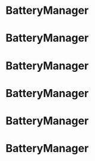 # BatteryManager
# BatteryManager
# BatteryManager
# BatteryManager
# BatteryManager
# BatteryManager
